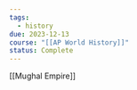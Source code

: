 ```yaml
---
tags:
  - history
due: 2023-12-13
course: "[[AP World History]]"
status: Complete
---
```

[[Mughal Empire]]